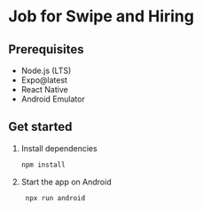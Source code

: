 # Job for Swipe and Hiring

## Prerequisites
   - Node.js (LTS)
   - Expo@latest
   - React Native
   - Android Emulator

## Get started

1. Install dependencies

   ```bash
   npm install
   ```

2. Start the app on Android

   ```bash
    npx run android
   ```
